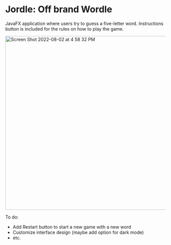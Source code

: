 # Jordle: Off brand Wordle
JavaFX application where users try to guess a five-letter word. Instructions button is included for the rules on how to play the game.

<img width="546" alt="Screen Shot 2022-08-02 at 4 58 32 PM" src="https://user-images.githubusercontent.com/99346474/182472197-066d88c5-d2e6-4330-9baf-7f8d6bf3f9bb.png">

To do:
- Add Restart button to start a new game with a new word
- Customize interface design (maybe add option for dark mode)
- etc.
